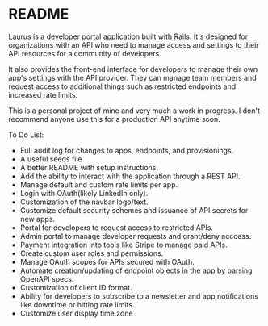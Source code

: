 # README

Laurus is a developer portal application built with Rails. It's designed for organizations with an API who need to manage access and settings to their API resources for a community of developers. 

It also provides the front-end interface for developers to manage their own app's settings with the API provider. They can manage team members and request access to additional things such as restricted endpoints and increased rate limits.

This is a personal project of mine and very much a work in progress. I don't recommend anyone use this for a production API anytime soon.

To Do List:
* Full audit log for changes to apps, endpoints, and provisionings.
* A useful seeds file
* A better README with setup instructions.
* Add the ability to interact with the application through a REST API.
* Manage default and custom rate limits per app.
* Login with OAuth(likely LinkedIn only). 
* Customization of the navbar logo/text.
* Customize default security schemes and issuance of API secrets for new apps.
* Portal for developers to request access to restricted APIs.
* Admin portal to manage developer requests and grant/deny acccess.
* Payment integration into tools like Stripe to manage paid APIs.
* Create custom user roles and permissions.
* Manage OAuth scopes for APIs secured with OAuth.
* Automate creation/updating of endpoint objects in the app by parsing OpenAPI specs.
* Customization of client ID format.
* Ability for developers to subscribe to a newsletter and app notifications like downtime or hitting rate limits.
* Customize user display time zone
